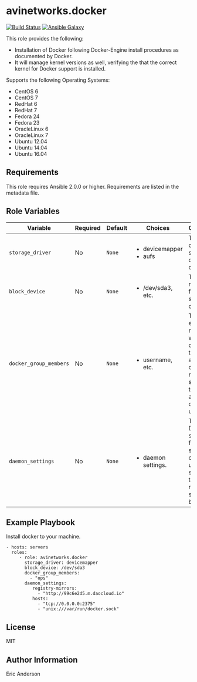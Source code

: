 # avinetworks.docker

[![Build Status](https://travis-ci.org/avinetworks/ansible-role-docker.svg?branch=master)](https://travis-ci.org/avinetworks/ansible-role-docker)
[![Ansible Galaxy](https://img.shields.io/badge/galaxy-avinetworks.docker-blue.svg)](https://galaxy.ansible.com/avinetworks/docker/)


This role provides the following:
* Installation of Docker following Docker-Engine install procedures as documented by Docker.
* It will manage kernel versions as well, verifying the that the correct kernel for Docker support is installed.

Supports the following Operating Systems:
* CentOS 6
* CentOS 7
* RedHat 6
* RedHat 7
* Fedora 24
* Fedora 23
* OracleLinux 6
* OracleLinux 7
* Ubuntu 12.04
* Ubuntu 14.04
* Ubuntu 16.04

## Requirements

This role requires Ansible 2.0.0 or higher. Requirements are listed in the metadata file.

## Role Variables

| Variable | Required | Default | Choices | Comments |
|----------|----------|---------|---------|----------|
| `storage_driver` | No | `None` | <ul><li>devicemapper</li><li>aufs</li></ul> | The name of the storage driver for docker. |
| `block_device` | No | `None` | <ul><li>/dev/sda3, etc.</li></ul> | The device name used for the storage driver. |
| `docker_group_members` | No | `None` | <ul><li>username, etc.</li></ul> | The user, except root, who wants to operation the docker and container. root is not suggested to used as an operation user. |
| `daemon_settings` | No | `None` | <ul><li>daemon settings.</li></ul> | The Daemon settings for docker start. for chinese user, it is suggested to add a registy, see ex below. |

## Example Playbook

Install docker to your machine.

    - hosts: servers
      roles:
         - role: avinetworks.docker
           storage_driver: devicemapper
           block_device: /dev/sda3
           docker_group_members:
             - "ops"
           daemon_settings:
              registry-mirrors:
                - "http://99c6e2d5.m.daocloud.io"
              hosts:
                - "tcp://0.0.0.0:2375"
                - "unix:///var/run/docker.sock"

## License

MIT

## Author Information

Eric Anderson
